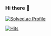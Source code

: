 ### Hi there 👋

[![Solved.ac Profile](http://mazassumnida.wtf/api/generate_badge?boj=P11co)](https://solved.ac/P11co)

[![Hits](https://hits.seeyoufarm.com/api/count/incr/badge.svg?url=https%3A%2F%2Fgithub.com%2Fgjbae1212%2Fhit-counter&count_bg=%2379C83D&title_bg=%23FF0000&icon=youtube.svg&icon_color=%23FFFFFF&title=hits&edge_flat=false)](https://hits.seeyoufarm.com)
